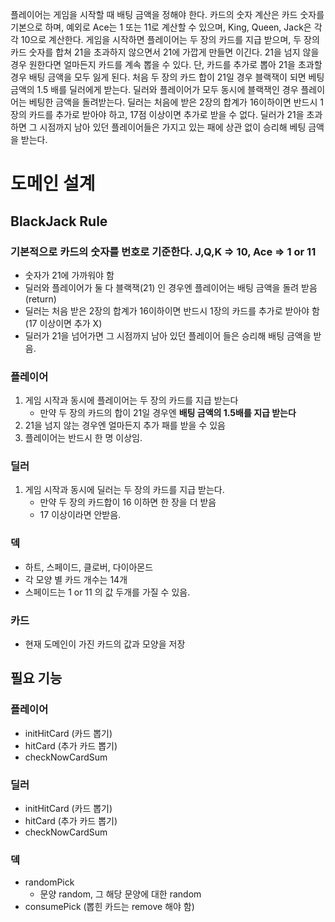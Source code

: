 플레이어는 게임을 시작할 때 배팅 금액을 정해야 한다.
카드의 숫자 계산은 카드 숫자를 기본으로 하며, 예외로 Ace는 1 또는 11로 계산할 수 있으며, King, Queen, Jack은 각각 10으로 계산한다.
게임을 시작하면 플레이어는 두 장의 카드를 지급 받으며, 두 장의 카드 숫자를 합쳐 21을 초과하지 않으면서 21에 가깝게 만들면 이긴다. 21을 넘지 않을 경우 원한다면 얼마든지 카드를 계속 뽑을 수 있다. 단, 카드를 추가로 뽑아 21을 초과할 경우 배팅 금액을 모두 잃게 된다.
처음 두 장의 카드 합이 21일 경우 블랙잭이 되면 베팅 금액의 1.5 배를 딜러에게 받는다.
딜러와 플레이어가 모두 동시에 블랙잭인 경우 플레이어는 베팅한 금액을 돌려받는다.
딜러는 처음에 받은 2장의 합계가 16이하이면 반드시 1장의 카드를 추가로 받아야 하고, 17점 이상이면 추가로 받을 수 없다. 딜러가 21을 초과하면 그 시점까지 남아 있던 플레이어들은 가지고 있는 패에 상관 없이 승리해 베팅 금액을 받는다.

# 도메인 설계
## BlackJack Rule
### 기본적으로 카드의 숫자를 번호로 기준한다. J,Q,K => 10, Ace => 1 or 11
- 숫자가 21에 가까워야 함
- 딜러와 플레이어가 둘 다 블랙잭(21) 인 경우엔 플레이어는 배팅 금액을 돌려 받음 (return)
- 딜러는 처음 받은 2장의 합계가 16이하이면 반드시 1장의 카드를 추가로 받아야 함 (17 이상이면 추가 X)
- 딜러가 21을 넘어가면 그 시점까지 남아 있던 플레이어 들은 승리해 배팅 금액을 받음.

### 플레이어
1. 게임 시작과 동시에 플레이어는 두 장의 카드를 지급 받는다
   - 만약 두 장의 카드의 합이 21일 경우엔 **배팅 금액의 1.5배를 지급 받는다**
2. 21을 넘지 않는 경우엔 얼마든지 추가 패를 받을 수 있음
3. 플레이어는 반드시 한 명 이상임.


### 딜러
1. 게임 시작과 동시에 딜러는 두 장의 카드를 지급 받는다.
   - 만약 두 장의 카드합이 16 이하면 한 장을 더 받음
   - 17 이상이라면 안받음.

### 덱
- 하트, 스페이드, 클로버, 다이아몬드
- 각 모양 별 카드 개수는 14개
- 스페이드는 1 or 11 의 값 두개를 가질 수 있음.

### 카드
- 현재 도메인이 가진 카드의 값과 모양을 저장

## 필요 기능
### 플레이어
- initHitCard (카드 뽑기)
- hitCard (추가 카드 뽑기)
- checkNowCardSum
### 딜러
- initHitCard (카드 뽑기)
- hitCard (추가 카드 뽑기)
- checkNowCardSum
### 덱
- randomPick
  - 문양 random, 그 해당 문양에 대한 random
- consumePick (뽑힌 카드는 remove 해야 함)
